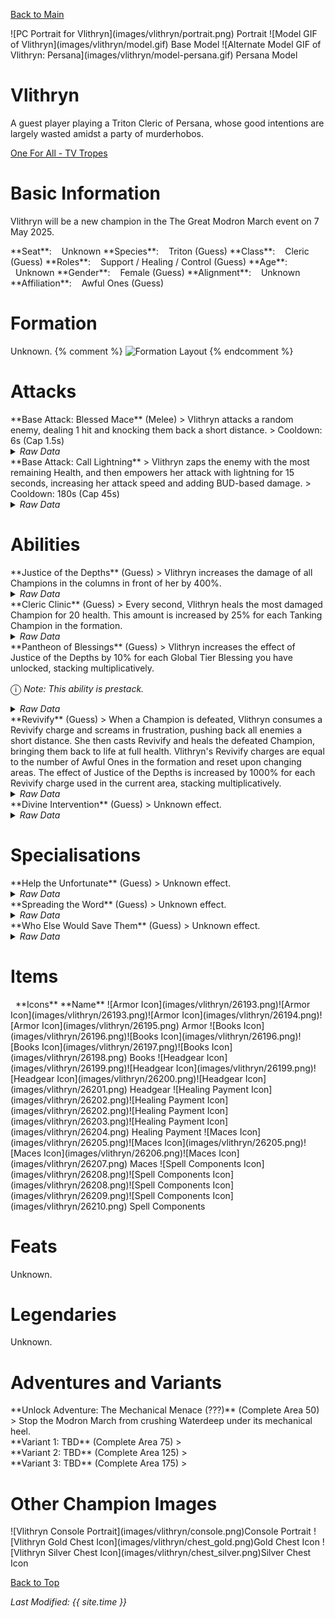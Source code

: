 [Back to Main](index.md)

<span class="championPortraitsRow">
    <span class="championPortraitsColumn">
        <span class="championPortraitsImage">
            ![PC Portrait for Vlithryn](images/vlithryn/portrait.png)
        </span>
        <span>
        Portrait
        </span>
    </span>
    <span class="championPortraitsColumn">
        <span class="championPortraitsImage">
            ![Model GIF of Vlithryn](images/vlithryn/model.gif)
        </span>
        <span>
        Base Model
        </span>
    </span>
    <span class="championPortraitsColumn">
        <span class="championPortraitsImage">
            ![Alternate Model GIF of Vlithryn: Persana](images/vlithryn/model-persana.gif)
        </span>
        <span>
        Persana Model
        </span>
    </span>
</span>

# Vlithryn

A guest player playing a Triton Cleric of Persana, whose good intentions are largely wasted amidst a party of murderhobos.

[One For All - TV Tropes](https://tvtropes.org/pmwiki/pmwiki.php/Characters/OneForAll)

# Basic Information

Vlithryn will be a new champion in the The Great Modron March event on 7 May 2025.

<span class="champStatsTableColumn">
    <span class="champStatsTableRow">
        <span class="champStatsTableInfoHeader">
            <span style="margin-right:4px;">**Seat**:</span>
        </span>
        <span class="champStatsTableInfoSmall">
            <span style="margin-left:8px;">Unknown</span>
        </span>
    </span>
    <span class="champStatsTableRow">
        <span class="champStatsTableInfoHeader">
            <span style="margin-right:4px;">**Species**:</span>
        </span>
        <span class="champStatsTableInfoSmall">
            <span style="margin-left:8px;">Triton (Guess)</span>
        </span>
    </span>
    <span class="champStatsTableRow">
        <span class="champStatsTableInfoHeader">
            <span style="margin-right:4px;">**Class**:</span>
        </span>
        <span class="champStatsTableInfoSmall">
            <span style="margin-left:8px;">Cleric (Guess)</span>
        </span>
    </span>
    <span class="champStatsTableRow">
        <span class="champStatsTableInfoHeader">
            <span style="margin-right:4px;">**Roles**:</span>
        </span>
        <span class="champStatsTableInfoSmall">
            <span style="margin-left:8px;">Support / Healing / Control (Guess)</span>
        </span>
    </span>
    <span class="champStatsTableRow">
        <span class="champStatsTableInfoHeader">
            <span style="margin-right:4px;">**Age**:</span>
        </span>
        <span class="champStatsTableInfoSmall">
            <span style="margin-left:8px;">Unknown</span>
        </span>
    </span>
    <span class="champStatsTableRow">
        <span class="champStatsTableInfoHeader">
            <span style="margin-right:4px;">**Gender**:</span>
        </span>
        <span class="champStatsTableInfoSmall">
            <span style="margin-left:8px;">Female (Guess)</span>
        </span>
    </span>
    <span class="champStatsTableRow">
        <span class="champStatsTableInfoHeader">
            <span style="margin-right:4px;">**Alignment**:</span>
        </span>
        <span class="champStatsTableInfoSmall">
            <span style="margin-left:8px;">Unknown</span>
        </span>
    </span>
    <span class="champStatsTableRow">
        <span class="champStatsTableInfoHeader">
            <span style="margin-right:4px;">**Affiliation**:</span>
        </span>
        <span class="champStatsTableInfoSmall">
            <span style="margin-left:8px;">Awful Ones (Guess)</span>
        </span>
    </span>
</span>

# Formation

Unknown.
{% comment %}
<span class="formationBorder">
    ![Formation Layout](images/vlithryn/formation.png)
</span>
{% endcomment %}

# Attacks

<div markdown="1" class="abilityBorder"><div markdown="1" class="abilityBorderInner">
**Base Attack: Blessed Mace** (Melee)
> Vlithryn attacks a random enemy, dealing 1 hit and knocking them back a short distance.  
> Cooldown: 6s (Cap 1.5s)
<details><summary><em>Raw Data</em></summary>
<p>
<pre>
{
    "id": 843,
    "name": "Blessed Mace",
    "description": "Vlithryn attacks a random enemy, dealing 1 hit and knocking them back a short distance.",
    "long_description": "",
    "graphic_id": 0,
    "target": "random",
    "num_targets": 1,
    "aoe_radius": 0,
    "damage_modifier": 1,
    "cooldown": 6,
    "animations": [
        {
            "type": "melee_attack",
            "damage_frame": 3
        }
    ],
    "tags": [
        {
            "type": "melee_attack",
            "target_offset_x": -34,
            "damage_frame": 2,
            "jump_sound": 30,
            "sound_frames": {
                "2": 154
            }
        }
    ],
    "damage_types": [
        "melee"
    ]
}
</pre>
</p>
</details>
</div></div>

<div markdown="1" class="abilityBorder"><div markdown="1" class="abilityBorderInner">
**Base Attack: Call Lightning**
> Vlithryn zaps the enemy with the most remaining Health, and then empowers her attack with lightning for 15 seconds, increasing her attack speed and adding BUD-based damage.  
> Cooldown: 180s (Cap 45s)
<details><summary><em>Raw Data</em></summary>
<p>
<pre>
{
    "id": 844,
    "name": "Call Lightning",
    "description": "Vlithryn zaps the enemy with the most Health, then empowering her attacks for 15 seconds.",
    "long_description": "Vlithryn zaps the enemy with the most remaining Health, and then empowers her attack with lightning for 15 seconds, increasing her attack speed and adding BUD-based damage.",
    "graphic_id": 0,
    "target": "highest_health",
    "num_targets": 1,
    "aoe_radius": 0,
    "damage_modifier": 1,
    "cooldown": 180,
    "animations": "",
    "tags": "",
    "damage_types": ""
}
</pre>
</p>
</details>
</div></div>

# Abilities

<div markdown="1" class="abilityBorder"><div markdown="1" class="abilityBorderInner">
**Justice of the Depths** (Guess)
> Vlithryn increases the damage of all Champions in the columns in front of her by 400%.
<details><summary><em>Raw Data</em></summary>
<p>
<pre>
{
    "id": 2279,
    "flavour_text": "",
    "description": {
        "desc": "Vlithryn increases the damage of all Champions in the columns in front of her by $amount%."
    },
    "effect_keys": [
        {
            "effect_string": "hero_dps_multiplier_mult,400",
            "targets": [
                "ahead"
            ]
        }
    ],
    "requirements": "",
    "graphic_id": 26240,
    "large_graphic_id": 26233,
    "properties": {
        "is_formation_ability": true,
        "indexed_effect_properties": true,
        "per_effect_index_bonuses": true,
        "default_bonus_index": 0
    }
}
</pre>
</p>
</details>
</div></div>

<div markdown="1" class="abilityBorder"><div markdown="1" class="abilityBorderInner">
**Cleric Clinic** (Guess)
> Every second, Vlithryn heals the most damaged Champion for 20 health. This amount is increased by 25% for each Tanking Champion in the formation.
<details><summary><em>Raw Data</em></summary>
<p>
<pre>
{
    "id": 2280,
    "flavour_text": "",
    "description": {
        "desc": "Every second, Vlithryn heals the most damaged Champion for $(not_buffed amount) health. This amount is increased by $(not_buffed amount___2)% for each Tanking Champion in the formation."
    },
    "effect_keys": [
        {
            "effect_string": "heal_most_damaged,20",
            "off_when_benched": true,
            "on_trigger": "on_timer,1",
            "targets": [
                "all_slots"
            ]
        },
        {
            "effect_string": "pre_stack,25",
            "skip_effect_key_desc": true
        },
        {
            "effect_string": "buff_upgrade,0,16896",
            "amount_expr": "upgrade_amount(16896,1)",
            "amount_func": "mult",
            "stack_func": "per_hero_attribute",
            "per_hero_expr": "HasTag(`tanking`)",
            "amount_updated_listeners": [
                "slot_changed"
            ],
            "show_bonus": true
        }
    ],
    "requirements": "",
    "graphic_id": 26238,
    "large_graphic_id": 26231,
    "properties": {
        "is_formation_ability": true,
        "owner_use_outgoing_description": true,
        "indexed_effect_properties": true,
        "per_effect_index_bonuses": true,
        "default_bonus_index": 0
    }
}
</pre>
</p>
</details>
</div></div>

<div markdown="1" class="abilityBorder"><div markdown="1" class="abilityBorderInner">
**Pantheon of Blessings** (Guess)
> Vlithryn increases the effect of Justice of the Depths by 10% for each Global Tier Blessing you have unlocked, stacking multiplicatively.

<span style="font-size:1.2em;">ⓘ</span> *Note: This ability is prestack.*
<details><summary><em>Raw Data</em></summary>
<p>
<pre>
{
    "id": 2281,
    "flavour_text": "",
    "description": {
        "desc": "Vlithryn increases the effect of Justice of the Depths by $amount% for each Global Tier Blessing you have unlocked, stacking multiplicatively."
    },
    "effect_keys": [
        {
            "effect_string": "pre_stack,10",
            "skip_effect_key_desc": true
        },
        {
            "effect_string": "buff_upgrade,0,16895",
            "off_when_benched": true,
            "amount_expr": "upgrade_amount(16897,0)",
            "amount_func": "mult",
            "stack_func": "per_hero_attribute",
            "post_process_expr": "num_global_blessings",
            "amount_updated_listeners": [
                "blessings_changed"
            ],
            "stacks_mulitply": true,
            "show_bonus": true
        }
    ],
    "requirements": "",
    "graphic_id": 26241,
    "large_graphic_id": 26234,
    "properties": {
        "owner_use_outgoing_description": true,
        "indexed_effect_properties": true,
        "per_effect_index_bonuses": true,
        "default_bonus_index": 0
    }
}
</pre>
</p>
</details>
</div></div>

<div markdown="1" class="abilityBorder"><div markdown="1" class="abilityBorderInner">
**Revivify** (Guess)
> When a Champion is defeated, Vlithryn consumes a Revivify charge and screams in frustration, pushing back all enemies a short distance. She then casts Revivify and heals the defeated Champion, bringing them back to life at full health. Vlithryn's Revivify charges are equal to the number of Awful Ones in the formation and reset upon changing areas. The effect of Justice of the Depths is increased by 1000% for each Revivify charge used in the current area, stacking multiplicatively.
<details><summary><em>Raw Data</em></summary>
<p>
<pre>
{
    "id": 2282,
    "flavour_text": "",
    "description": {
        "desc": "When a Champion is defeated, Vlithryn consumes a Revivify charge and screams in frustration, pushing back all enemies a short distance. She then casts Revivify and heals the defeated Champion, bringing them back to life at full health. Vlithryn's Revivify charges are equal to the number of Awful Ones in the formation and reset upon changing areas. The effect of Justice of the Depths is increased by $amount% for each Revivify charge used in the current area, stacking multiplicatively."
    },
    "effect_keys": [
        {
            "effect_string": "buff_upgrade,1000,16895",
            "manual_stacking": true,
            "amount_updated_listeners": [
                "slot_changed"
            ],
            "show_bonus": true
        },
        {
            "effect_string": "vlithryn_revivify",
            "off_when_benched": true,
            "base_buff_index": 0,
            "animation_play_time": 2,
            "resurrection_priority": 1100,
            "override_key_desc": "When a Champion is defeated, Vlithryn consumes a Revivify charge and screams in frustration, pushing back all enemies a short distance. She then casts Revivify and heals the defeated Champion, bringing them back to life at full health.",
            "tag": "awfulones"
        }
    ],
    "requirements": "",
    "graphic_id": 26242,
    "large_graphic_id": 26235,
    "properties": {
        "is_formation_ability": true,
        "show_incoming": false,
        "indexed_effect_properties": true,
        "per_effect_index_bonuses": true,
        "default_bonus_index": 0
    }
}
</pre>
</p>
</details>
</div></div>

<div markdown="1" class="abilityBorder"><div markdown="1" class="abilityBorderInner">
**Divine Intervention** (Guess)
> Unknown effect.
<details><summary><em>Raw Data</em></summary>
<p>
<pre>
{
    "id": 2283,
    "flavour_text": "",
    "description": {
        "desc": ""
    },
    "effect_keys": [
        {
            "effect_string": "vlithryn_divine_intervention",
            "persana_sequences": {
                "idle": 1,
                "walk": 2,
                "special": 0
            }
        }
    ],
    "requirements": "",
    "graphic_id": 0,
    "large_graphic_id": 0,
    "properties": {
        "is_formation_ability": true
    }
}
</pre>
</p>
</details>
</div></div>

# Specialisations

<div markdown="1" class="abilityBorder"><div markdown="1" class="abilityBorderInner">
**Help the Unfortunate** (Guess)
> Unknown effect.
<details><summary><em>Raw Data</em></summary>
<p>
<pre>
{
    "id": 26245,
    "graphic": "Icons/Events/2018 GreatModronMarch/GreatModronMarch_Y8/Icon_Specialization_Vlithryn_HelptheUnfortunate",
    "v": 2,
    "fs": 0,
    "p": 0,
    "type": 1,
    "export_params": {
        "uses": [
            "icon"
        ],
        "quantize": true
    }
}
</pre>
</p>
</details>
</div></div>

<div markdown="1" class="abilityBorder"><div markdown="1" class="abilityBorderInner">
**Spreading the Word** (Guess)
> Unknown effect.
<details><summary><em>Raw Data</em></summary>
<p>
<pre>
{
    "id": 26246,
    "graphic": "Icons/Events/2018 GreatModronMarch/GreatModronMarch_Y8/Icon_Specialization_Vlithryn_SpreadingtheWord",
    "v": 2,
    "fs": 0,
    "p": 0,
    "type": 1,
    "export_params": {
        "uses": [
            "icon"
        ],
        "quantize": true
    }
}
</pre>
</p>
</details>
</div></div>

<div markdown="1" class="abilityBorder"><div markdown="1" class="abilityBorderInner">
**Who Else Would Save Them** (Guess)
> Unknown effect.
<details><summary><em>Raw Data</em></summary>
<p>
<pre>
{
    "id": 26247,
    "graphic": "Icons/Events/2018 GreatModronMarch/GreatModronMarch_Y8/Icon_Specialization_Vlithryn_WhoElseWouldSaveThem",
    "v": 2,
    "fs": 0,
    "p": 0,
    "type": 1,
    "export_params": {
        "uses": [
            "icon"
        ],
        "quantize": true
    }
}
</pre>
</p>
</details>
</div></div>

# Items

<span class="itemTableColumn">
    <span class="itemTableRowHeader">
        <span class="itemTableIcon">
            <span style="margin-left:8px;">**Icons**</span>
        </span>
        <span class="itemTableNameSmall">
            **Name**
        </span>
    </span>
    <span class="itemTableRow">
        <span class="itemTableIcon">
            <span class="itemTableIcon1">![Armor Icon](images/vlithryn/26193.png)</span><span class="itemTableIcon2">![Armor Icon](images/vlithryn/26193.png)</span><span class="itemTableIcon3">![Armor Icon](images/vlithryn/26194.png)</span><span class="itemTableIcon4">![Armor Icon](images/vlithryn/26195.png)</span>
        </span>
        <span class="itemTableNameSmall">
            Armor
        </span>
    </span>
    <span class="itemTableRow">
        <span class="itemTableIcon">
            <span class="itemTableIcon1">![Books Icon](images/vlithryn/26196.png)</span><span class="itemTableIcon2">![Books Icon](images/vlithryn/26196.png)</span><span class="itemTableIcon3">![Books Icon](images/vlithryn/26197.png)</span><span class="itemTableIcon4">![Books Icon](images/vlithryn/26198.png)</span>
        </span>
        <span class="itemTableNameSmall">
            Books
        </span>
    </span>
    <span class="itemTableRow">
        <span class="itemTableIcon">
            <span class="itemTableIcon1">![Headgear Icon](images/vlithryn/26199.png)</span><span class="itemTableIcon2">![Headgear Icon](images/vlithryn/26199.png)</span><span class="itemTableIcon3">![Headgear Icon](images/vlithryn/26200.png)</span><span class="itemTableIcon4">![Headgear Icon](images/vlithryn/26201.png)</span>
        </span>
        <span class="itemTableNameSmall">
            Headgear
        </span>
    </span>
    <span class="itemTableRow">
        <span class="itemTableIcon">
            <span class="itemTableIcon1">![Healing Payment Icon](images/vlithryn/26202.png)</span><span class="itemTableIcon2">![Healing Payment Icon](images/vlithryn/26202.png)</span><span class="itemTableIcon3">![Healing Payment Icon](images/vlithryn/26203.png)</span><span class="itemTableIcon4">![Healing Payment Icon](images/vlithryn/26204.png)</span>
        </span>
        <span class="itemTableNameSmall">
            Healing Payment
        </span>
    </span>
    <span class="itemTableRow">
        <span class="itemTableIcon">
            <span class="itemTableIcon1">![Maces Icon](images/vlithryn/26205.png)</span><span class="itemTableIcon2">![Maces Icon](images/vlithryn/26205.png)</span><span class="itemTableIcon3">![Maces Icon](images/vlithryn/26206.png)</span><span class="itemTableIcon4">![Maces Icon](images/vlithryn/26207.png)</span>
        </span>
        <span class="itemTableNameSmall">
            Maces
        </span>
    </span>
    <span class="itemTableRow">
        <span class="itemTableIcon">
            <span class="itemTableIcon1">![Spell Components Icon](images/vlithryn/26208.png)</span><span class="itemTableIcon2">![Spell Components Icon](images/vlithryn/26208.png)</span><span class="itemTableIcon3">![Spell Components Icon](images/vlithryn/26209.png)</span><span class="itemTableIcon4">![Spell Components Icon](images/vlithryn/26210.png)</span>
        </span>
        <span class="itemTableNameSmall">
            Spell Components
        </span>
    </span>
</span>

# Feats

Unknown.

# Legendaries

Unknown.

# Adventures and Variants

<div markdown="1" class="abilityBorder"><div markdown="1" class="abilityBorderInner">
**Unlock Adventure: The Mechanical Menace (???)** (Complete Area 50)
> Stop the Modron March from crushing Waterdeep under its mechanical heel.
</div></div>
<div markdown="1" class="abilityBorder"><div markdown="1" class="abilityBorderInner">
**Variant 1: TBD** (Complete Area 75)
> 
</div></div>
<div markdown="1" class="abilityBorder"><div markdown="1" class="abilityBorderInner">
**Variant 2: TBD** (Complete Area 125)
> 
</div></div>
<div markdown="1" class="abilityBorder"><div markdown="1" class="abilityBorderInner">
**Variant 3: TBD** (Complete Area 175)
> 
</div></div>

# Other Champion Images

<span class="championImagesColumn">
    <span class="championImagesRow">
        <span class="championImagesPortrait">
            ![Vlithryn Console Portrait](images/vlithryn/console.png)Console Portrait
        </span>
    </span>
    <span class="championImagesRow">
        <span class="championImagesChests">
            ![Vlithryn Gold Chest Icon](images/vlithryn/chest_gold.png)Gold Chest Icon
        </span>
        <span class="championImagesChests">
            ![Vlithryn Silver Chest Icon](images/vlithryn/chest_silver.png)Silver Chest Icon
        </span>
    </span>
</span>

[Back to Top](#top)

*Last Modified: {{ site.time }}*